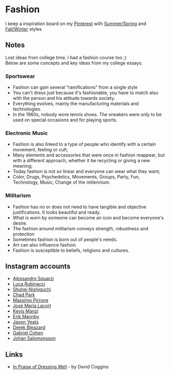 # Fashion

I keep a inspiration board on my [Pinterest](https://www.pinterest.pt/rubrodc/_saved/) with [Summer/Spring](https://www.pinterest.pt/rubrodc/ss-menswear/) and [Fall/Winter](https://www.pinterest.pt/rubrodc/fw-menswear/) styles

## Notes

Lost ideas from college time. I had a fashion course too ;\)  
Below are some concepts and key ideas from my college essays.

### Sportswear

* Fashion can gain several “ramifications” from a single style
* You can't dress just because it's fashionable, you have to match also with the person and his attitude towards society.
* Everything evolves, mainly the manufacturing materials and technologies.
* In the 1960s, nobody wore tennis shoes. The sneakers were only to be used on special occasions and for playing sports.

### Electronic Music

* Fashion is also linked to a type of people who identify with a certain movement, feeling or cult;
* Many elements and accessories that were once in fashion reappear, but with a different approach, whether it be recycling or giving a new meaning;
* Today fashion is not so linear and everyone can wear what they want;
* Color, Drugs, Psychedelics, Movements, Groups, Party, Fun, Technology, Music, Change of the millennium.

### Militarism

* Fashion has no or does not need to have tangible and objective justifications. It looks beautiful and ready.
* What is worn by someone can become an icon and become everyone's desire.
* The fashion around militarism conveys strength, robustness and protection
* Sometimes fashion is born out of people's needs.
* Art can also influence fashion.
* Fashion is susceptible to beliefs, religions and cultures.

## Instagram accounts

* [Alessandro Squarzi](https://www.instagram.com/alessandrosquarzi/)
* [Luca Rubinacci](https://www.instagram.com/luca_rubinacci/)
* [Shuhei Nishiguchi](https://www.instagram.com/shuhei_nishiguchi/)
* [Chad Park](https://www.instagram.com/chad_park_/)
* [Massimo Pirrone](https://www.instagram.com/pirronemassimo/)
* [José María Lacort](https://www.instagram.com/jm_lacort/)
* [Kevis Manzi](https://www.instagram.com/kevismanzi/)
* [Erik Mannby](https://www.instagram.com/erikmannby/)
* [Jason Yeats](https://www.instagram.com/jason_yeats/)
* [Derek Bleazard](https://www.instagram.com/derekbleazard/)
* [Gabriel Cohen](https://www.instagram.com/gabrielhcohen/)
* [Johan Salomonsson](https://www.instagram.com/mrsalomonsson/)

## Links

* [In Praise of Dressing Well](https://magazine.brooksbrothers.com/praise-dressing-well/) - by David Coggins
